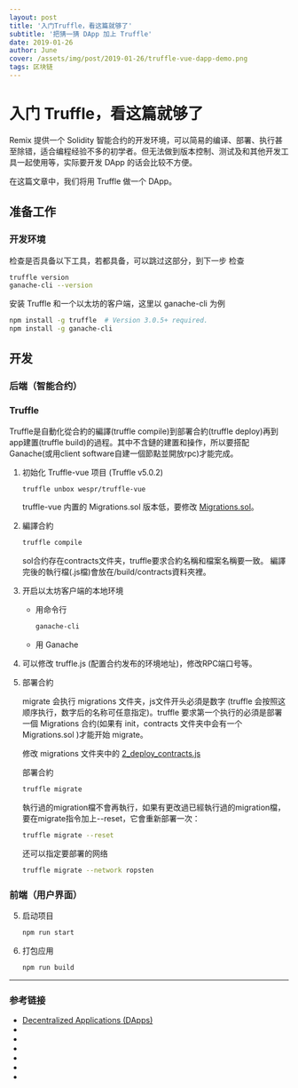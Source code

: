 ```yaml
---
layout: post
title: '入门Truffle，看这篇就够了'
subtitle: '把猜一猜 DApp 加上 Truffle'
date: 2019-01-26
author: June
cover: /assets/img/post/2019-01-26/truffle-vue-dapp-demo.png
tags: 区块链
---
```


# 入门 Truffle，看这篇就够了

Remix 提供一个 Solidity 智能合约的开发环境，可以简易的编译、部署、执行甚至除错，适合编程经验不多的初学者。但无法做到版本控制、测试及和其他开发工具一起使用等，实际要开发 DApp 的话会比较不方便。

在这篇文章中，我们将用 Truffle 做一个 DApp。

## 准备工作

### 开发环境

检查是否具备以下工具，若都具备，可以跳过这部分，到下一步
检查
```bash
truffle version
ganache-cli --version
```

安装 Truffle 和一个以太坊的客户端，这里以 ganache-cli 为例
```bash
npm install -g truffle  # Version 3.0.5+ required.
npm install -g ganache-cli
```

## 开发

### 后端（智能合约）

### Truffle

Truffle是自動化從合約的編譯(truffle compile)到部署合約(truffle deploy)再到app建置(truffle build)的過程。其中不含鏈的建置和操作，所以要搭配Ganache(或用client software自建一個節點並開放rpc)才能完成。

1. 初始化 Truffle-vue 项目 (Truffle v5.0.2)
    ```bash
    truffle unbox wespr/truffle-vue
    ```

    truffle-vue 内置的 Migrations.sol 版本低，要修改 [Migrations.sol](https://github.com/june111/truffle-vue-dapp-demo/blob/master/contracts/Migrations.sol)。

2. 編譯合約 
    ```bash
    truffle compile
    ```
    sol合约存在contracts文件夹，truffle要求合約名稱和檔案名稱要一致。
    編譯完後的執行檔(.js檔)會放在/build/contracts資料夾裡。

3. 开启以太坊客户端的本地环境

    * 用命令行

        ```bash
        ganache-cli
        ```

    * 用 Ganache 

3. 可以修改 truffle.js (配置合约发布的环境地址)，修改RPC端口号等。

4. 部署合約

    migrate 会执行 migrations 文件夹，js文件开头必須是数字 (truffle 会按照这顺序执行，数字后的名称可任意指定)。truffle 要求第一个执行的必須是部署一個 Migrations 合约(如果有 init，contracts 文件夹中会有一个 Migrations.sol )才能开始 migrate。

    修改 migrations 文件夹中的 [2_deploy_contracts.js](https://github.com/june111/truffle-vue-dapp-demo/blob/master/migrations/2_deploy_contracts.js)

    部署合約

    ```bash
    truffle migrate
    ```

    執行過的migration檔不會再執行，如果有更改過已經執行過的migration檔，要在migrate指令加上--reset，它會重新部署一次：

    ```bash
    truffle migrate --reset
    ```

    还可以指定要部署的网络

    ```bash
    truffle migrate --network ropsten
    ```

### 前端（用户界面）

5. 启动项目

    ```bash
    npm run start
    ```
    
6. 打包应用

    ```bash
    npm run build
    ```







---

### 参考链接

* [Decentralized Applications (DApps)](https://github.com/ethereumbook/ethereumbook/blob/04f66ae45cd9405cce04a088556144be11979699/12dapps.asciidoc)
* []()
* []()
* []()
* []()
* []()
* []()

